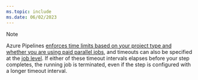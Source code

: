 ```yaml
---
ms.topic: include
ms.date: 06/02/2023
---
```


> [!NOTE]
> Azure Pipelines [enforces time limits based on your project type and whether you are using paid parallel jobs](/azure/devops/pipelines/licensing/concurrent-jobs#how-much-do-parallel-jobs-cost), and timeouts can also be specified at the [job level](../jobs-job.md). If either of these timeout intervals elapses before your step completes, the running job is terminated, even if the step is configured with a longer timeout interval.
